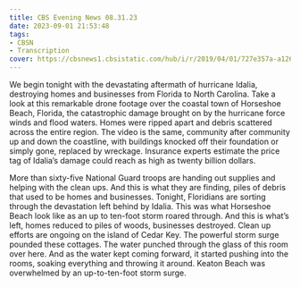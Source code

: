 ```yaml
---
title: CBS Evening News 08.31.23
date: 2023-09-01 21:53:48
tags:
- CBSN
- Transcription
cover: https://cbsnews1.cbsistatic.com/hub/i/r/2019/04/01/727e357a-a126-4138-a2c5-4d3222669d57/thumbnail/640x360/3ff2761028dc5c65cc4f07acd54bcd5c/cbsn2-logo-1920x1080.jpg
---
```

We begin tonight with the devastating aftermath of hurricane Idalia, destroying homes and businesses from Florida to North Carolina. Take a look at this remarkable drone footage over the coastal town of Horseshoe Beach, Florida, the catastrophic damage brought on by the hurricane force winds and flood waters. Homes were ripped apart and debris scattered across the entire region. The video is the same, community after community up and down the coastline, with buildings knocked off their foundation or simply gone, replaced by wreckage. Insurance experts estimate the price tag of Idalia’s damage could reach as high as twenty billion dollars. 

More than sixty-five National Guard troops are handing out supplies and helping with the clean ups. And this is what they are finding, piles of debris that used to be homes and businesses. Tonight, Floridians are sorting through the devastation left behind by Idalia. This was what Horseshoe Beach look like as an up to ten-foot storm roared through. And this is what’s left, homes reduced to piles of woods, businesses destroyed. Clean up efforts are ongoing on the island of Cedar Key. The powerful storm surge pounded these cottages. The water punched through the glass of this room over here. And as the water kept coming forward, it started pushing into the rooms, soaking everything and throwing it around. Keaton Beach was overwhelmed by an up-to-ten-foot storm surge. 
